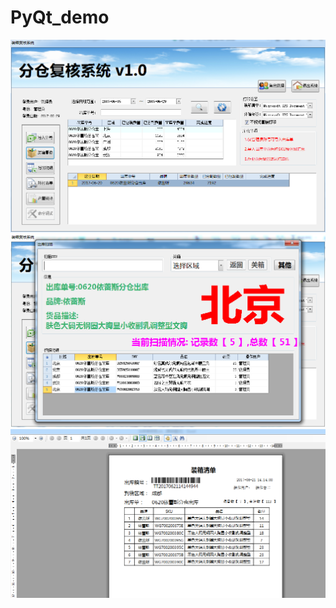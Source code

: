 # PyQt_demo



![示例图片](https://raw.githubusercontent.com/SmallPotY/PyQt_demo/master/Images/demo1.png)
![示例图片](https://raw.githubusercontent.com/SmallPotY/PyQt_demo/master/Images/demo2.png)
![示例图片](https://raw.githubusercontent.com/SmallPotY/PyQt_demo/master/Images/demo3.png)
